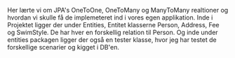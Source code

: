 Her lærte vi om JPA's OneToOne, OneToMany og ManyToMany realtioner og hvordan vi skulle få de implemeteret ind i vores egen applikation. 
Inde i Projektet ligger der under Entities, Entitet klasserne Person, Address, Fee og SwimStyle. De har hver en forskellig relation til Person. Og inde under entities packagen ligger der også en tester klasse, hvor jeg har testet de forskellige scenarier og kigget i DB'en. 
